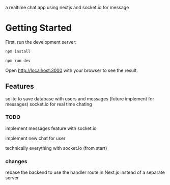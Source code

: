a realtime chat app using nextjs and socket.io for message

# Getting Started

First, run the development server:

```bash
npm install

npm run dev
```

Open [http://localhost:3000](http://localhost:3000) with your browser to see the result.

## Features

sqlite to save database with users and messages (future implement for messages)
socket.io for real time chating

### TODO

implement messages feature with socket.io

implement new chat for user

technically everything with socket.io (from start)

### changes

rebase the backend to use the handler route in Next.js instead of a separate server 

